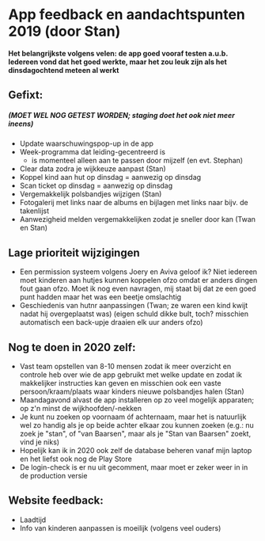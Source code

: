 # App feedback en aandachtspunten 2019 (door Stan)
**Het belangrijkste volgens velen: de app goed vooraf testen a.u.b. Iedereen vond dat het goed werkte, maar het zou leuk zijn als het dinsdagochtend meteen al werkt**
## Gefixt:
##### (MOET WEL NOG GETEST WORDEN; staging doet het ook niet meer ineens)
- Update waarschuwingspop-up in de app
- Week-programma dat leiding-gecentreerd is 
    - is momenteel alleen aan te passen door mijzelf (en evt. Stephan)
- Clear data zodra je wijkkeuze aanpast (Stan)
- Koppel kind aan hut op dinsdag = aanwezig op dinsdag
- Scan ticket op dinsdag = aanwezig op dinsdag
- Vergemakkelijk polsbandjes wijzigen (Stan)
- Fotogalerij met links naar de albums en bijlagen met links naar bijv. de takenlijst
- Aanwezigheid melden vergemakkelijken zodat je sneller door kan (Twan en Stan)


## Lage prioriteit wijzigingen
- Een permission systeem volgens Joery en Aviva geloof ik? Niet iedereen moet kinderen aan hutjes kunnen koppelen ofzo omdat er anders dingen fout gaan ofzo. Moet ik nog even navragen, mij staat bij dat ze een goed punt hadden maar het was een beetje omslachtig
- Geschiedenis van hutnr aanpassingen (Twan; ze waren een kind kwijt nadat hij overgeplaatst was) (eigen schuld dikke bult, toch? misschien automatisch een back-upje draaien elk uur anders ofzo)


## Nog te doen in 2020 zelf:
- Vast team opstellen van 8-10 mensen zodat ik meer overzicht en controle heb over wie de app gebruikt met welke update en zodat ik makkelijker instructies kan geven en misschien ook een vaste persoon/kraam/plaats waar kinders nieuwe polsbandjes halen (Stan)
- Maandagavond alvast de app installeren op zo veel mogelijk apparaten; op z'n minst de wijkhoofden/-nekken
- Je kunt nu zoeken op voornaam óf achternaam, maar het is natuurlijk wel zo handig als je op beide achter elkaar zou kunnen zoeken (e.g.: nu zoek je "stan", of "van Baarsen", maar als je "Stan van Baarsen" zoekt, vind je niks)
- Hopelijk kan ik in 2020 ook zelf de database beheren vanaf mijn laptop en het liefst ook nog de Play Store
- De login-check is er nu uit gecomment, maar moet er zeker weer in in de production versie


## Website feedback:
- Laadtijd
- Info van kinderen aanpassen is moeilijk (volgens veel ouders)

